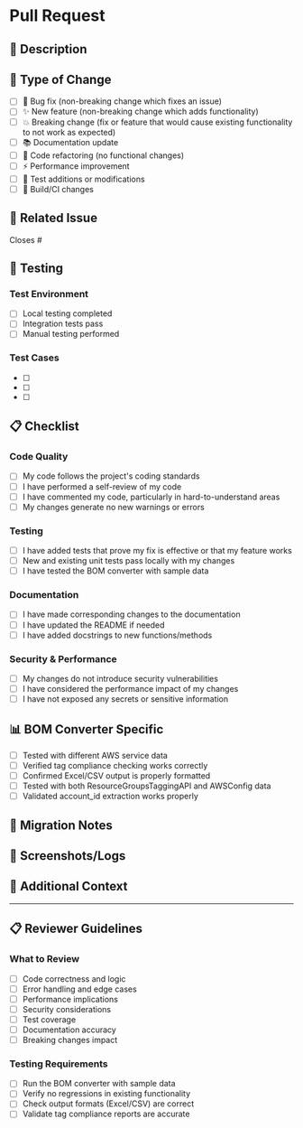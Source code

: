 # Pull Request

## 📝 Description
<!-- Provide a brief description of the changes in this PR -->


## 🔧 Type of Change
<!-- Mark the relevant option with an "x" -->

- [ ] 🐛 Bug fix (non-breaking change which fixes an issue)
- [ ] ✨ New feature (non-breaking change which adds functionality)
- [ ] 💥 Breaking change (fix or feature that would cause existing functionality to not work as expected)
- [ ] 📚 Documentation update
- [ ] 🔧 Code refactoring (no functional changes)
- [ ] ⚡ Performance improvement
- [ ] 🧪 Test additions or modifications
- [ ] 🔨 Build/CI changes

## 🎯 Related Issue
<!-- Link to the issue this PR addresses -->
Closes #<!-- issue number -->

## 🧪 Testing
<!-- Describe the tests you ran to verify your changes -->

### Test Environment
- [ ] Local testing completed
- [ ] Integration tests pass
- [ ] Manual testing performed

### Test Cases
<!-- List specific test cases covered -->
- [ ] 
- [ ] 
- [ ] 

## 📋 Checklist
<!-- Mark completed items with an "x" -->

### Code Quality
- [ ] My code follows the project's coding standards
- [ ] I have performed a self-review of my code
- [ ] I have commented my code, particularly in hard-to-understand areas
- [ ] My changes generate no new warnings or errors

### Testing
- [ ] I have added tests that prove my fix is effective or that my feature works
- [ ] New and existing unit tests pass locally with my changes
- [ ] I have tested the BOM converter with sample data

### Documentation
- [ ] I have made corresponding changes to the documentation
- [ ] I have updated the README if needed
- [ ] I have added docstrings to new functions/methods

### Security & Performance
- [ ] My changes do not introduce security vulnerabilities
- [ ] I have considered the performance impact of my changes
- [ ] I have not exposed any secrets or sensitive information

## 📊 BOM Converter Specific
<!-- For changes to BOM converter functionality -->

- [ ] Tested with different AWS service data
- [ ] Verified tag compliance checking works correctly
- [ ] Confirmed Excel/CSV output is properly formatted
- [ ] Tested with both ResourceGroupsTaggingAPI and AWSConfig data
- [ ] Validated account_id extraction works properly

## 🔄 Migration Notes
<!-- Any special migration steps or breaking changes -->


## 📸 Screenshots/Logs
<!-- Add screenshots, logs, or output examples if applicable -->


## 🤔 Additional Context
<!-- Add any other context about the PR here -->


---

## 📋 Reviewer Guidelines

### What to Review
- [ ] Code correctness and logic
- [ ] Error handling and edge cases
- [ ] Performance implications
- [ ] Security considerations
- [ ] Test coverage
- [ ] Documentation accuracy
- [ ] Breaking changes impact

### Testing Requirements
- [ ] Run the BOM converter with sample data
- [ ] Verify no regressions in existing functionality
- [ ] Check output formats (Excel/CSV) are correct
- [ ] Validate tag compliance reports are accurate